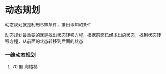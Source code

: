 # 动态规划

动态规划就是利用已知条件，推出未知的条件

动态规划最重要的就是找出状态转移方程，根据前面已经求出的状态，找到状态转移方程，从前面的状态转移到后面的状态

### 一维动态规划

1. 70 题 爬楼梯
